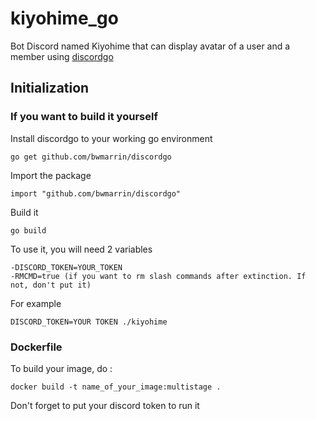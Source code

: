 # kiyohime_go

Bot Discord named Kiyohime that can display avatar of a user and a member using [discordgo](https://github.com/bwmarrin/discordgo/tree/master)

## Initialization


### If you want to build it yourself

Install discordgo to your working go environment

`go get github.com/bwmarrin/discordgo`


Import the package

`import "github.com/bwmarrin/discordgo"`

Build it 

`go build`

To use it, you will need 2 variables

```
-DISCORD_TOKEN=YOUR_TOKEN
-RMCMD=true (if you want to rm slash commands after extinction. If not, don't put it)

```

For example

` DISCORD_TOKEN=YOUR TOKEN ./kiyohime  `

### Dockerfile

To build your image, do :

`docker build -t name_of_your_image:multistage .`

Don't forget to put your discord token to run it